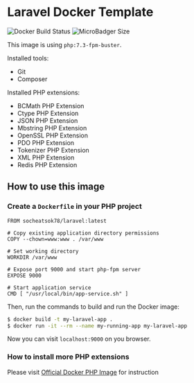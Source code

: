 # Laravel Docker Template

![Docker Build Status](https://img.shields.io/docker/build/socheatsok78/laravel)
![MicroBadger Size](https://img.shields.io/microbadger/image-size/socheatsok78/laravel)

This image is using `php:7.3-fpm-buster`.

Installed tools:
- Git
- Composer

Installed PHP extensions:
- BCMath PHP Extension
- Ctype PHP Extension
- JSON PHP Extension
- Mbstring PHP Extension
- OpenSSL PHP Extension
- PDO PHP Extension
- Tokenizer PHP Extension
- XML PHP Extension
- Redis PHP Extension

## How to use this image
### Create a `Dockerfile` in your PHP project
```
FROM socheatsok78/laravel:latest

# Copy existing application directory permissions
COPY --chown=www:www . /var/www

# Set working directory
WORKDIR /var/www

# Expose port 9000 and start php-fpm server
EXPOSE 9000

# Start application service
CMD [ "/usr/local/bin/app-service.sh" ]
```

Then, run the commands to build and run the Docker image:

```sh
$ docker build -t my-laravel-app .
$ docker run -it --rm --name my-running-app my-laravel-app
```

Now you can visit `localhost:9000` on you browser.

### How to install more PHP extensions
Please visit [Official Docker PHP Image](https://hub.docker.com/_/php) for instruction
